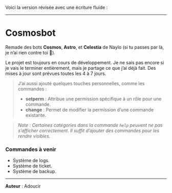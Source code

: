 Voici la version révisée avec une écriture fluide :  

---

# **Cosmosbot**  

Remade des bots **Cosmos**, **Astro**, et **Celestia** de Naylo (si tu passes par là, je n’ai rien contre toi 👋).  

Le projet est toujours en cours de développement. Je ne sais pas encore si je vais le terminer entièrement, mais je partage ce que j’ai déjà fait. Des mises à jour sont prévues toutes les 4 à 7 jours.  

> J’ai aussi ajouté quelques touches personnelles, comme les commandes :
> - **setperm** : Attribue une permission spécifique à un rôle pour une commande.
> - **change** : Permet de modifier la permission d’une commande existante.  

> *Note : Certaines catégories dans la commande `help` peuvent ne pas s’afficher correctement. Il suffit d’ajouter des commandes pour les rendre visibles.*  

### Commandes à venir  
- Système de logs.  
- Système de ticket.  
- Système de backup.  

---

**Auteur** : Adoucir  
